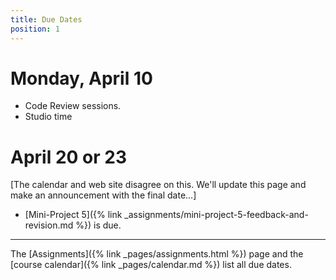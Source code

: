 ```yaml
---
title: Due Dates
position: 1
---
```


# Monday, April 10

* Code Review sessions.
* Studio time

# April 20 or 23

[The calendar and web site disagree on this. We'll update this page and make an announcement with the final date…]

* [Mini-Project 5]({% link _assignments/mini-project-5-feedback-and-revision.md %}) is due.

---

The [Assignments]({% link _pages/assignments.html %}) page and the [course calendar]({% link _pages/calendar.md %}) list all due dates.
